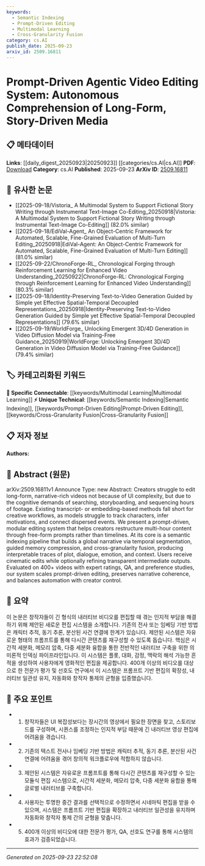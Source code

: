 ```yaml
---
keywords:
  - Semantic Indexing
  - Prompt-Driven Editing
  - Multimodal Learning
  - Cross-Granularity Fusion
category: cs.AI
publish_date: 2025-09-23
arxiv_id: 2509.16811
---
```


<!-- KEYWORD_LINKING_METADATA:
{
  "processed_timestamp": "2025-09-23T22:52:08.850892",
  "vocabulary_version": "1.0",
  "selected_keywords": [
    "Semantic Indexing",
    "Prompt-Driven Editing",
    "Multimodal Learning",
    "Cross-Granularity Fusion"
  ],
  "rejected_keywords": [],
  "similarity_scores": {
    "Semantic Indexing": 0.78,
    "Prompt-Driven Editing": 0.79,
    "Multimodal Learning": 0.82,
    "Cross-Granularity Fusion": 0.75
  },
  "extraction_method": "AI_prompt_based",
  "budget_applied": true,
  "candidates_json": {
    "candidates": [
      {
        "surface": "semantic indexing pipeline",
        "canonical": "Semantic Indexing",
        "aliases": [
          "indexing pipeline",
          "semantic pipeline"
        ],
        "category": "unique_technical",
        "rationale": "Semantic indexing is a novel approach in the context of video editing, providing a new method for narrative comprehension.",
        "novelty_score": 0.75,
        "connectivity_score": 0.68,
        "specificity_score": 0.82,
        "link_intent_score": 0.78
      },
      {
        "surface": "prompt-driven editing",
        "canonical": "Prompt-Driven Editing",
        "aliases": [
          "prompt-based editing",
          "prompt editing"
        ],
        "category": "unique_technical",
        "rationale": "This concept introduces a new paradigm in video editing that leverages prompts for content restructuring.",
        "novelty_score": 0.8,
        "connectivity_score": 0.7,
        "specificity_score": 0.85,
        "link_intent_score": 0.79
      },
      {
        "surface": "multimodal editing",
        "canonical": "Multimodal Learning",
        "aliases": [
          "multimodal video editing"
        ],
        "category": "specific_connectable",
        "rationale": "Multimodal learning is crucial for understanding and editing video content that involves various data types.",
        "novelty_score": 0.65,
        "connectivity_score": 0.88,
        "specificity_score": 0.78,
        "link_intent_score": 0.82
      },
      {
        "surface": "cross-granularity fusion",
        "canonical": "Cross-Granularity Fusion",
        "aliases": [
          "granularity fusion",
          "cross-level fusion"
        ],
        "category": "unique_technical",
        "rationale": "This technique enhances narrative coherence by integrating information across different levels of detail.",
        "novelty_score": 0.7,
        "connectivity_score": 0.72,
        "specificity_score": 0.8,
        "link_intent_score": 0.75
      }
    ],
    "ban_list_suggestions": [
      "method",
      "experiment",
      "performance"
    ]
  },
  "decisions": [
    {
      "candidate_surface": "semantic indexing pipeline",
      "resolved_canonical": "Semantic Indexing",
      "decision": "linked",
      "scores": {
        "novelty": 0.75,
        "connectivity": 0.68,
        "specificity": 0.82,
        "link_intent": 0.78
      }
    },
    {
      "candidate_surface": "prompt-driven editing",
      "resolved_canonical": "Prompt-Driven Editing",
      "decision": "linked",
      "scores": {
        "novelty": 0.8,
        "connectivity": 0.7,
        "specificity": 0.85,
        "link_intent": 0.79
      }
    },
    {
      "candidate_surface": "multimodal editing",
      "resolved_canonical": "Multimodal Learning",
      "decision": "linked",
      "scores": {
        "novelty": 0.65,
        "connectivity": 0.88,
        "specificity": 0.78,
        "link_intent": 0.82
      }
    },
    {
      "candidate_surface": "cross-granularity fusion",
      "resolved_canonical": "Cross-Granularity Fusion",
      "decision": "linked",
      "scores": {
        "novelty": 0.7,
        "connectivity": 0.72,
        "specificity": 0.8,
        "link_intent": 0.75
      }
    }
  ]
}
-->

# Prompt-Driven Agentic Video Editing System: Autonomous Comprehension of Long-Form, Story-Driven Media

## 📋 메타데이터

**Links**: [[daily_digest_20250923|20250923]] [[categories/cs.AI|cs.AI]]
**PDF**: [Download](https://arxiv.org/pdf/2509.16811.pdf)
**Category**: cs.AI
**Published**: 2025-09-23
**ArXiv ID**: [2509.16811](https://arxiv.org/abs/2509.16811)

## 🔗 유사한 논문
- [[2025-09-18/Vistoria_ A Multimodal System to Support Fictional Story Writing through Instrumental Text-Image Co-Editing_20250918|Vistoria: A Multimodal System to Support Fictional Story Writing through Instrumental Text-Image Co-Editing]] (82.0% similar)
- [[2025-09-18/EdiVal-Agent_ An Object-Centric Framework for Automated, Scalable, Fine-Grained Evaluation of Multi-Turn Editing_20250918|EdiVal-Agent: An Object-Centric Framework for Automated, Scalable, Fine-Grained Evaluation of Multi-Turn Editing]] (81.0% similar)
- [[2025-09-22/ChronoForge-RL_ Chronological Forging through Reinforcement Learning for Enhanced Video Understanding_20250922|ChronoForge-RL: Chronological Forging through Reinforcement Learning for Enhanced Video Understanding]] (80.3% similar)
- [[2025-09-18/Identity-Preserving Text-to-Video Generation Guided by Simple yet Effective Spatial-Temporal Decoupled Representations_20250918|Identity-Preserving Text-to-Video Generation Guided by Simple yet Effective Spatial-Temporal Decoupled Representations]] (79.6% similar)
- [[2025-09-19/WorldForge_ Unlocking Emergent 3D/4D Generation in Video Diffusion Model via Training-Free Guidance_20250919|WorldForge: Unlocking Emergent 3D/4D Generation in Video Diffusion Model via Training-Free Guidance]] (79.4% similar)

## 🏷️ 카테고리화된 키워드
**🔗 Specific Connectable**: [[keywords/Multimodal Learning|Multimodal Learning]]
**⚡ Unique Technical**: [[keywords/Semantic Indexing|Semantic Indexing]], [[keywords/Prompt-Driven Editing|Prompt-Driven Editing]], [[keywords/Cross-Granularity Fusion|Cross-Granularity Fusion]]

## 📋 저자 정보

**Authors:** 

## 📄 Abstract (원문)

arXiv:2509.16811v1 Announce Type: new 
Abstract: Creators struggle to edit long-form, narrative-rich videos not because of UI complexity, but due to the cognitive demands of searching, storyboarding, and sequencing hours of footage. Existing transcript- or embedding-based methods fall short for creative workflows, as models struggle to track characters, infer motivations, and connect dispersed events. We present a prompt-driven, modular editing system that helps creators restructure multi-hour content through free-form prompts rather than timelines. At its core is a semantic indexing pipeline that builds a global narrative via temporal segmentation, guided memory compression, and cross-granularity fusion, producing interpretable traces of plot, dialogue, emotion, and context. Users receive cinematic edits while optionally refining transparent intermediate outputs. Evaluated on 400+ videos with expert ratings, QA, and preference studies, our system scales prompt-driven editing, preserves narrative coherence, and balances automation with creator control.

## 📝 요약

이 논문은 창작자들이 긴 형식의 내러티브 비디오를 편집할 때 겪는 인지적 부담을 해결하기 위해 제안된 새로운 편집 시스템을 소개합니다. 기존의 전사 또는 임베딩 기반 방법은 캐릭터 추적, 동기 추론, 분산된 사건 연결에 한계가 있습니다. 제안된 시스템은 자유로운 형태의 프롬프트를 통해 다시간 콘텐츠를 재구성할 수 있도록 돕습니다. 핵심은 시간적 세분화, 메모리 압축, 다중 세분화 융합을 통한 전반적인 내러티브 구축을 위한 의미론적 인덱싱 파이프라인입니다. 이 시스템은 플롯, 대화, 감정, 맥락의 해석 가능한 흔적을 생성하여 사용자에게 영화적인 편집을 제공합니다. 400개 이상의 비디오를 대상으로 한 전문가 평가 및 선호도 연구에서 이 시스템은 프롬프트 기반 편집의 확장성, 내러티브 일관성 유지, 자동화와 창작자 통제의 균형을 입증했습니다.

## 🎯 주요 포인트

- 1. 창작자들은 UI 복잡성보다는 장시간의 영상에서 필요한 장면을 찾고, 스토리보드를 구성하며, 시퀀스를 조정하는 인지적 부담 때문에 긴 내러티브 영상 편집에 어려움을 겪습니다.
- 2. 기존의 텍스트 전사나 임베딩 기반 방법은 캐릭터 추적, 동기 추론, 분산된 사건 연결에 어려움을 겪어 창의적 워크플로우에 적합하지 않습니다.
- 3. 제안된 시스템은 자유로운 프롬프트를 통해 다시간 콘텐츠를 재구성할 수 있는 모듈식 편집 시스템으로, 시간적 세분화, 메모리 압축, 다중 세분화 융합을 통해 글로벌 내러티브를 구축합니다.
- 4. 사용자는 투명한 중간 결과를 선택적으로 수정하면서 시네마틱 편집을 받을 수 있으며, 시스템은 프롬프트 기반 편집을 확장하고 내러티브 일관성을 유지하며 자동화와 창작자 통제 간의 균형을 맞춥니다.
- 5. 400개 이상의 비디오에 대한 전문가 평가, QA, 선호도 연구를 통해 시스템의 효과가 검증되었습니다.


---

*Generated on 2025-09-23 22:52:08*
